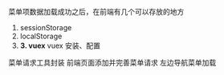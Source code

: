 菜单项数据加载成功之后，在前端有几个可以存放的地方

1. sessionStorage
2. localStorage
3. **3. vuex**
vuex 安装、配置

菜单请求工具封装
前端页面添加并完善菜单请求
左边导航菜单加载